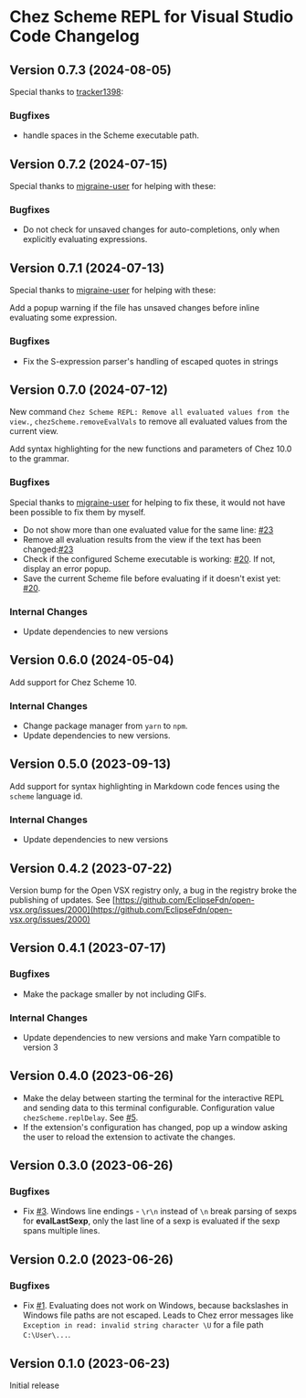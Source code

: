 # Chez Scheme REPL for Visual Studio Code Changelog

## Version 0.7.3 (2024-08-05)

Special thanks to [tracker1398](https://github.com/tracker1398):

### Bugfixes

- handle spaces in the Scheme executable path.

## Version 0.7.2 (2024-07-15)

Special thanks to [migraine-user](https://github.com/migraine-user) for helping with these:

### Bugfixes

- Do not check for unsaved changes for auto-completions, only when explicitly evaluating expressions.

## Version 0.7.1 (2024-07-13)

Special thanks to [migraine-user](https://github.com/migraine-user) for helping with these:

Add a popup warning if the file has unsaved changes before inline evaluating some expression.

### Bugfixes

- Fix the S-expression parser's handling of escaped quotes in strings

## Version 0.7.0 (2024-07-12)

New command `Chez Scheme REPL: Remove all evaluated values from the view.`, `chezScheme.removeEvalVals` to remove all evaluated values from the current view.

Add syntax highlighting for the new functions and parameters  of Chez 10.0 to the grammar.

### Bugfixes

Special thanks to [migraine-user](https://github.com/migraine-user) for helping to fix these, it would not have been possible to fix them by myself.

- Do not show more than one evaluated value for the same line: [#23](https://github.com/Release-Candidate/vscode-scheme-repl/issues/23)
- Remove all evaluation results from the view if the text has been changed:[#23](https://github.com/Release-Candidate/vscode-scheme-repl/issues/23)
- Check if the configured Scheme executable is working: [#20](https://github.com/Release-Candidate/vscode-scheme-repl/issues/20). If not, display an error popup.
- Save the current Scheme file before evaluating if it doesn't exist yet: [#20](https://github.com/Release-Candidate/vscode-scheme-repl/issues/20).

### Internal Changes

- Update dependencies to new versions

## Version 0.6.0 (2024-05-04)

Add support for Chez Scheme 10.

### Internal Changes

- Change package manager from `yarn` to `npm`.
- Update dependencies to new versions.

## Version 0.5.0 (2023-09-13)

Add support for syntax highlighting in Markdown code fences using the `scheme` language id.

### Internal Changes

- Update dependencies to new versions

## Version 0.4.2 (2023-07-22)

Version bump for the Open VSX registry only, a bug in the registry broke the publishing of updates.
See [https://github.com/EclipseFdn/open-vsx.org/issues/2000](https://github.com/EclipseFdn/open-vsx.org/issues/2000)

## Version 0.4.1 (2023-07-17)

### Bugfixes

- Make the package smaller by not including GIFs.

### Internal Changes

- Update dependencies to new versions and make Yarn compatible to version 3

## Version 0.4.0 (2023-06-26)

- Make the delay between starting the terminal for the interactive REPL and sending data to this terminal configurable. Configuration value `chezScheme.replDelay`. See [#5](https://github.com/Release-Candidate/vscode-scheme-repl/issues/5).
- If the extension's configuration has changed, pop up a window asking the user to reload the extension to activate the changes.

## Version 0.3.0 (2023-06-26)

### Bugfixes

- Fix [#3](https://github.com/Release-Candidate/vscode-scheme-repl/issues/3). Windows line endings - `\r\n` instead of `\n` break parsing of sexps for **evalLastSexp**, only the last line of a sexp is evaluated if the sexp spans multiple lines.

## Version 0.2.0 (2023-06-26)

### Bugfixes

- Fix [#1](https://github.com/Release-Candidate/vscode-scheme-repl/issues/1). Evaluating does not work on Windows, because backslashes in Windows file paths are not escaped. Leads to Chez error messages like `Exception in read: invalid string character \U` for a file path `C:\User\...`.

## Version 0.1.0 (2023-06-23)

Initial release
